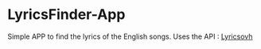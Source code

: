 # LyricsFinder-App
Simple APP to find the lyrics of the English songs.
Uses the API : [Lyricsovh](https://lyricsovh.docs.apiary.io/#)
&nbsp;&nbsp;


